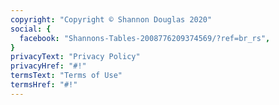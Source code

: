 ```yaml
---
copyright: "Copyright © Shannon Douglas 2020"
social: {
  facebook: "Shannons-Tables-2008776209374569/?ref=br_rs",
}
privacyText: "Privacy Policy"
privacyHref: "#!"
termsText: "Terms of Use"
termsHref: "#!"
---
```

